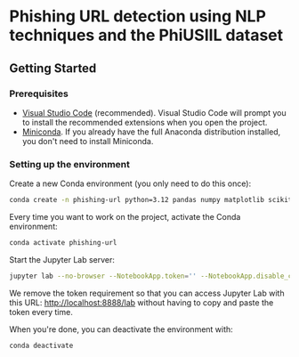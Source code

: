 # Phishing URL detection using NLP techniques and the PhiUSIIL dataset

## Getting Started

### Prerequisites

- [Visual Studio Code](https://code.visualstudio.com/) (recommended). Visual Studio Code will prompt you to install the recommended extensions when you open the project.
- [Miniconda](https://docs.conda.io/en/latest/miniconda.html). If you already have the full Anaconda distribution installed, you don't need to install Miniconda.

### Setting up the environment

Create a new Conda environment (you only need to do this once):

```bash
conda create -n phishing-url python=3.12 pandas numpy matplotlib scikit-learn jupyterlab
```

Every time you want to work on the project, activate the Conda environment:

```bash
conda activate phishing-url
```

Start the Jupyter Lab server:

```bash
jupyter lab --no-browser --NotebookApp.token='' --NotebookApp.disable_check_xsrf=True
```

We remove the token requirement so that you can access Jupyter Lab with this URL: <http://localhost:8888/lab> without having to copy and paste the token every time.

When you're done, you can deactivate the environment with:

```bash
conda deactivate
```

